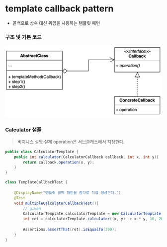 # template callback pattern
- 콜백으로 상속 대신 위임을 사용하는 템플릿 패턴

### 구조 및 기본 코드 

 ![img.png](img.png)



### Calculator 샘플
> 비지니스 설명
> 실제 operation은 서브클래스에서 지정한다.

```java
public class CalculatorTemplate {
    public int calculator(CalculatorCallback callback, int x, int y){
        return callback.operation(x, y);
    }
}
```

```java
class TemplateCallbackTest {

    @DisplayName("템플릿 콜백 패턴을 람다로 직접 생성한다.")
    @Test
    void multipleCalculatorCallbackTest(){
        // given
        CalculatorTemplate calculatorTemplate = new CalculatorTemplate();
        int ret = calculatorTemplate.calculator((x, y) -> x * y, 10, 20);

        Assertions.assertThat(ret).isEqualTo(200);
    }
}
```